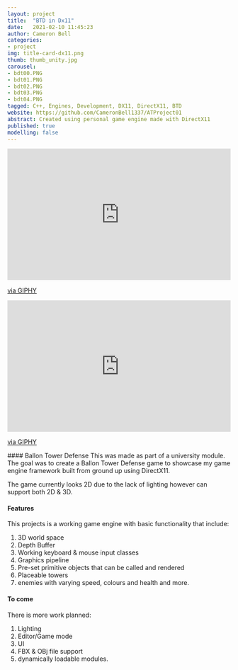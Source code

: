 ```yaml
---
layout: project
title:  "BTD in Dx11"
date:   2021-02-10 11:45:23
author: Cameron Bell
categories:
- project
img: title-card-dx11.png
thumb: thumb_unity.jpg
carousel:
- bdt00.PNG
- bdt01.PNG
- bdt02.PNG
- bdt03.PNG
- bdt04.PNG
tagged: C++, Engines, Development, DX11, DirectX11, BTD
website: https://github.com/CameronBell1337/ATProject01
abstract: Created using personal game engine made with DirectX11
published: true
modelling: false
---
```

<div style="width:100%;height:0;padding-bottom:59%;position:relative;"><iframe src="https://giphy.com/embed/I0k5QGQou5vxlaCH19" width="100%" height="100%" style="position:absolute" frameBorder="0" class="giphy-embed" allowFullScreen></iframe></div><p><a href="https://giphy.com/gifs/I0k5QGQou5vxlaCH19">via GIPHY</a></p>

<div style="width:100%;height:0;padding-bottom:59%;position:relative;"><iframe src="https://giphy.com/embed/IsIakh4G6T9AQeL0cn" width="100%" height="100%" style="position:absolute" frameBorder="0" class="giphy-embed" allowFullScreen></iframe></div><p><a href="https://giphy.com/gifs/IsIakh4G6T9AQeL0cn">via GIPHY</a></p>
#### Ballon Tower Defense
This was made as part of a university module. The goal was to create a Ballon Tower Defense game to showcase my game engine framework built from ground up using DirectX11.

The game currently looks 2D due to the lack of lighting however can support both 2D & 3D.
#### Features
This projects is a working game engine with basic functionality that include: 
1. 3D world space
2. Depth Buffer
3. Working keyboard & mouse input classes
4. Graphics pipeline
5. Pre-set primitive objects that can be called and rendered
6. Placeable towers
7. enemies with varying speed, colours and health 
and more.

#### To come
There is more work planned:
1. Lighting
2. Editor/Game mode
3. UI
4. FBX & OBj file support
5. dynamically loadable modules.
